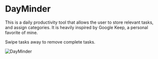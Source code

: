 # DayMinder

This is a daily productivity tool that allows the user to store relevant tasks, and assign categories. 
It is heavily inspired by Google Keep, a personal favorite of mine.

Swipe tasks away to remove complete tasks.

 ![DayMinder ](http://i.imgur.com/3Yo76TQl.png)

